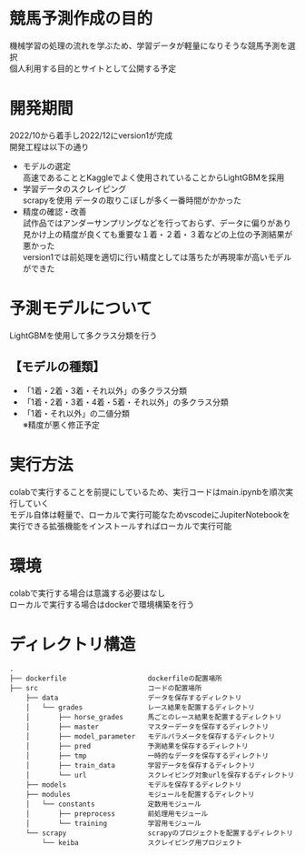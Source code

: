 # 競馬予測作成の目的
機械学習の処理の流れを学ぶため、学習データが軽量になりそうな競馬予測を選択  
個人利用する目的とサイトとして公開する予定  

# 開発期間
2022/10から着手し2022/12にversion1が完成  
開発工程は以下の通り  
- モデルの選定  
  高速であることとKaggleでよく使用されていることからLightGBMを採用
- 学習データのスクレイピング  
  scrapyを使用
  データの取りこぼしが多く一番時間がかかった  
- 精度の確認・改善  
  試作品ではアンダーサンプリングなどを行っておらず、データに偏りがあり見かけ上の精度が良くても重要な１着・２着・３着などの上位の予測結果が悪かった  
  version1では前処理を適切に行い精度としては落ちたが再現率が高いモデルができた  

# 予測モデルについて
LightGBMを使用して多クラス分類を行う  
## 【モデルの種類】
- 「1着・2着・3着・それ以外」の多クラス分類  
- 「1着・2着・3着・4着・5着・それ以外」の多クラス分類  
- 「1着・それ以外」の二値分類  
  ※精度が悪く修正予定

# 実行方法
colabで実行することを前提にしているため、実行コードはmain.ipynbを順次実行していく  
モデル自体は軽量で、ローカルで実行可能なためvscodeにJupiterNotebookを実行できる拡張機能をインストールすればローカルで実行可能  

# 環境
colabで実行する場合は意識する必要はなし  
ローカルで実行する場合はdockerで環境構築を行う

# ディレクトリ構造
```
.
├── dockerfile                    dockerfileの配置場所
├── src                           コードの配置場所
    ├── data                      データを保存するディレクトリ
    │   └── grades                レース結果を配置するディレクトリ
    │       ├── horse_grades      馬ごとのレース結果を配置するディレクトリ
    │       ├── master            マスターデータを保存するディレクトリ
    │       ├── model_parameter   モデルパラメータを保存するディレクトリ
    │       ├── pred              予測結果を保存するディレクトリ
    │       ├── tmp               一時的なデータを保存するディレクトリ
    │       ├── train_data        学習データを保存するディレクトリ
    │       └── url               スクレイピング対象urlを保存するディレクトリ
    ├── models                    モデルを保存するディレクトリ
    ├── modules                   モジュールを配置するディレクトリ
    │   └── constants             定数用モジュール
    │       ├── preprocess        前処理用モジュール
    │       └── training          学習用モジュール
    └── scrapy                    scrapyのプロジェクトを配置するディレクトリ
        └── keiba                 スクレイピング用プロジェクト
```
